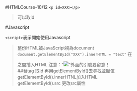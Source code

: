 
#HTMLCourse-10/12
`<p id=XXX></p>`
>可以取id


#Javascript

`<script>`表示開始使用Javascript
>整份HTML被JavaScript視為document
`document.getElementById("XXX").innerHTML = "text"`
>在<p></p>之間插入HTML
>注意："<img src = 'http://....'>"外面的引號要留意！  
##替tag 取id 再用getElementById()去尋找並賦值
>getElementById().innerHTNL加入HTML  
>getElementById().src 更改src屬性
